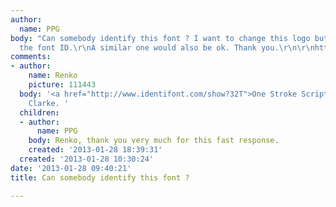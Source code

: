 ```yaml
---
author:
  name: PPG
body: "Can somebody identify this font ? I want to change this logo but do not recall
  the font ID.\r\nA similar one would also be ok. Thank you.\r\n\r\nhttp://www.hypophyse-tue.de/HYPOLOG2.jpg"
comments:
- author:
    name: Renko
    picture: 111443
  body: '<a href="http://www.identifont.com/show?32T">One Stroke Script</a> by Paul
    Clarke. '
  children:
  - author:
      name: PPG
    body: Renko, thank you very much for this fast response.
    created: '2013-01-28 18:39:31'
  created: '2013-01-28 10:30:24'
date: '2013-01-28 09:40:21'
title: Can somebody identify this font ?

---
```

